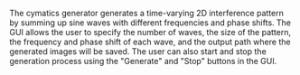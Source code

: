 The cymatics generator generates a time-varying 2D interference pattern by summing up sine waves with different frequencies and phase shifts. The GUI allows the user to specify the number of waves, the size of the pattern, the frequency and phase shift of each wave, and the output path where the generated images will be saved. The user can also start and stop the generation process using the "Generate" and "Stop" buttons in the GUI.